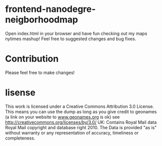# frontend-nanodegre-neigborhoodmap

Open index.html in your browser and have fun checking out my maps nytimes mashup!  Feel free to suggested changes and bug fixes.

# Contribution
Please feel free to make changes!

# lisense

This work is licensed under a Creative Commons Attribution 3.0 License.
This means you can use the dump as long as you give credit to geonames (a link on your website to www.geonames.org is ok)
see http://creativecommons.org/licenses/by/3.0/
UK: Contains Royal Mail data Royal Mail copyright and database right 2010.
The Data is provided "as is" without warranty or any representation of accuracy, timeliness or completeness.


